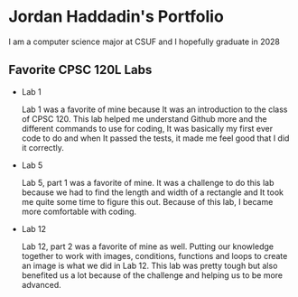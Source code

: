 
# Jordan Haddadin's Portfolio

I am a computer science major at CSUF and I hopefully graduate in 2028

## Favorite CPSC 120L Labs

* Lab 1 

    Lab 1 was a favorite of mine because It was an introduction to the class of CPSC 120. This lab helped me understand Github more and the different commands to use for coding, It was basically my first ever code to do and when It passed the tests, it made me feel good that I did it correctly.

* Lab 5 

    Lab 5, part 1 was a favorite of mine. It was a challenge to do this lab because we had to find the length and width of a rectangle and It took me quite some time to figure this out. Because of this lab, I became more comfortable with coding.

* Lab 12 
    
    Lab 12, part 2 was a favorite of mine as well. Putting our knowledge together to work with images, conditions, functions and loops to create an image is what we did in Lab 12. This lab was pretty tough but also benefited us a lot because of the challenge and helping us to be more advanced.



